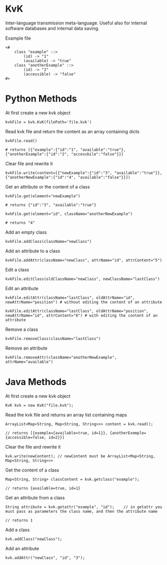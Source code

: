 # KvK

Inter-language transmission meta-language. Useful also for internal software databases and internal data saving.

Example file

    <#
        class "example" ::>
            (id) -> "1"
            (available) -> "true"
        class "anotherExample" ::>
            (id) -> "2"
            (accessible) -> "false"
    #>


# Python Methods

At first create a new kvk object

    kvkFile = kvk.KvK(filePath='file.kvk')           

Read kvk file and return the content as an array containing dicts

    kvkFile.read()                          

    # returns [{"example":{"id":"1", "available":"true"}, {"anotherExample":{"id":"2", "accessbile":"false"}}]

Clear file and rewrite it

    kvkFile.write(content=[{"newExample":{"id":"3", "available":"true"}}, {"anotherNewExample":{"id":"4", "available":"false"}}])
    
Get an attribute or the content of a class

    kvkFile.get(element="newExample")
    
    # returns {"id":"3", "available":"true"}
    
    kvkFile.get(element="id", className="anotherNewExample")
    
    # returns "4"
    
Add an empty class

    kvkFile.addClass(className="newClass")
    
Add an attribute to a class

    kvkFile.addAttr(className="newClass", attrName="id", attrContent="5")
    
Edit a class

    kvkFile.editClass(oldClassName="newClass", newClassName="lastClass")
    
Edit an attribute

    kvkFile.editAttr(className="lastClass", oldAttrName="id", newAttrName="position") # without editing the content of an attribute
    
    kvkFile.editAttr(className="lastClass", oldAttrName="position", newAttrName="id", attrContent="6") # with editing the content of an attribute
    
Remove a class

    kvkFile.removeClass(className="lastClass")
    
Remove an attribute

    kvkFile.removeAttr(className="anotherNewExample", attrName="available")
    
    
# Java Methods
At first create a new kvk object
    
    KvK kvk = new KvK("file.kvk");
    
Read the kvk file and returns an array list containing maps

    ArrayList<Map<String, Map<String, String>>> content = kvk.read();
    
    // returns [{exemple={available=true, id=1}}, {anotherExemple={accessible=false, id=2}}]
    
Clear the file and rewrite it

    kvk.write(newContent); // newContent must be ArrayList<Map<String, Map<String, String>>>
    
Get the content of a class

    Map<String, String> classContent = kvk.getclass("example");
    
    // returns {available=true, id=1}
    
Get an attribute from a class

    String attribute = kvk.getattr("example", "id");    // in getattr you must pass as parameters the class name, and then the attribute name
    
    // returns 1
    
Add a class

    kvk.addClass("newClass");
    
Add an attribute

    kvk.addAttr("newClass", "id", "3");
    
